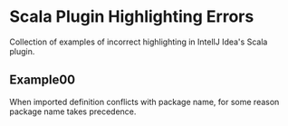 Scala Plugin Highlighting Errors
===
Collection of examples of incorrect highlighting in IntellJ Idea's Scala plugin.
 
 
 
Example00
---

When imported definition conflicts with package name, for some reason package name takes precedence.